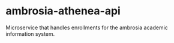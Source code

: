 # ambrosia-athenea-api
Microservice that handles enrollments for the ambrosia academic information system.
